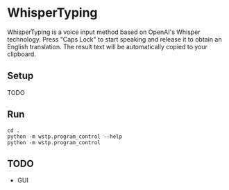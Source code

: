 # WhisperTyping

WhisperTyping is a voice input method based on OpenAI's Whisper technology. Press "Caps Lock" to start speaking and release it to obtain an English translation.
The result text will be automatically copied to your clipboard.

## Setup
TODO

## Run
```
cd .
python -m wstp.program_control --help
python -m wstp.program_control
```

## TODO
- GUI
